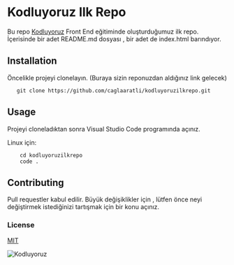 # Kodluyoruz Ilk Repo
Bu repo [Kodluyoruz](https://kodluyoruz.org/) Front End eğitiminde oluşturduğumuz ilk repo. İçerisinde bir adet README.md dosyası , bir adet de index.html barındıyor.

## Installation 
Öncelikle projeyi clonelayın. (Buraya sizin reponuzdan aldığınız link gelecek)

```
   git clone https://github.com/caglaaratli/kodluyoruzilkrepo.git
```

## Usage

Projeyi cloneladıktan sonra Visual Studio Code programında açınız.

Linux için:

```
    cd kodluyoruzilkrepo
    code .
```

## Contributing 

Pull requestler kabul edilir. Büyük değişiklikler için , lütfen önce neyi değiştirmek istediğinizi tartışmak için bir konu açınız.

### License
[MIT](https://www.mit.gov.tr/)


![Kodluyoruz](https://avatars.githubusercontent.com/u/30476529?s=280&v=4)
